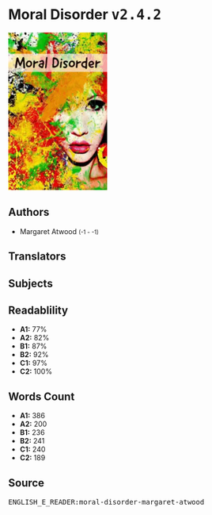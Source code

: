# Moral Disorder <kbd>v2.4.2</kbd>

![](./cover.medium.jpg "")

## Authors


 - Margaret Atwood <small>(-1 - -1)</small>

## Translators



## Subjects



## Readablility


 - **A1:** 77%
 - **A2:** 82%
 - **B1:** 87%
 - **B2:** 92%
 - **C1:** 97%
 - **C2:** 100%

## Words Count


 - **A1:** 386
 - **A2:** 200
 - **B1:** 236
 - **B2:** 241
 - **C1:** 240
 - **C2:** 189

## Source


<kbd>ENGLISH_E_READER:moral-disorder-margaret-atwood</kbd>
